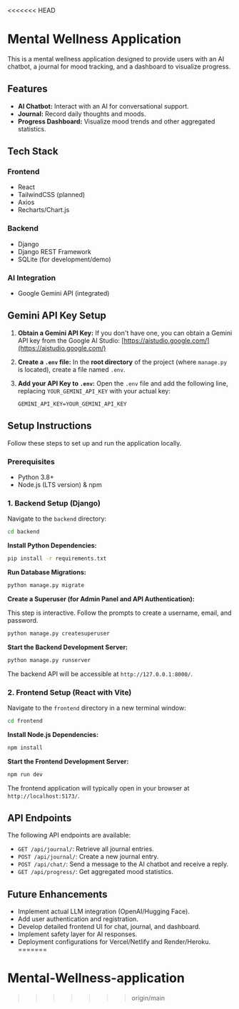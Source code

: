 <<<<<<< HEAD
# Mental Wellness Application

This is a mental wellness application designed to provide users with an AI chatbot, a journal for mood tracking, and a dashboard to visualize progress.

## Features

- **AI Chatbot:** Interact with an AI for conversational support.
- **Journal:** Record daily thoughts and moods.
- **Progress Dashboard:** Visualize mood trends and other aggregated statistics.

## Tech Stack

### Frontend
- React
- TailwindCSS (planned)
- Axios
- Recharts/Chart.js

### Backend
- Django
- Django REST Framework
- SQLite (for development/demo)

### AI Integration
- Google Gemini API (integrated)

## Gemini API Key Setup

1.  **Obtain a Gemini API Key:**
    If you don't have one, you can obtain a Gemini API key from the Google AI Studio: [https://aistudio.google.com/](https://aistudio.google.com/)

2.  **Create a `.env` file:**
    In the **root directory** of the project (where `manage.py` is located), create a file named `.env`.

3.  **Add your API Key to `.env`:**
    Open the `.env` file and add the following line, replacing `YOUR_GEMINI_API_KEY` with your actual key:

    ```
    GEMINI_API_KEY=YOUR_GEMINI_API_KEY
    ```

## Setup Instructions

Follow these steps to set up and run the application locally.

### Prerequisites

- Python 3.8+
- Node.js (LTS version) & npm

### 1. Backend Setup (Django)

Navigate to the `backend` directory:

```bash
cd backend
```

**Install Python Dependencies:**

```bash
pip install -r requirements.txt
```

**Run Database Migrations:**

```bash
python manage.py migrate
```

**Create a Superuser (for Admin Panel and API Authentication):**

This step is interactive. Follow the prompts to create a username, email, and password.

```bash
python manage.py createsuperuser
```

**Start the Backend Development Server:**

```bash
python manage.py runserver
```

The backend API will be accessible at `http://127.0.0.1:8000/`.

### 2. Frontend Setup (React with Vite)

Navigate to the `frontend` directory in a new terminal window:

```bash
cd frontend
```

**Install Node.js Dependencies:**

```bash
npm install
```

**Start the Frontend Development Server:**

```bash
npm run dev
```

The frontend application will typically open in your browser at `http://localhost:5173/`.

## API Endpoints

The following API endpoints are available:

- `GET /api/journal/`: Retrieve all journal entries.
- `POST /api/journal/`: Create a new journal entry.
- `POST /api/chat/`: Send a message to the AI chatbot and receive a reply.
- `GET /api/progress/`: Get aggregated mood statistics.

## Future Enhancements

- Implement actual LLM integration (OpenAI/Hugging Face).
- Add user authentication and registration.
- Develop detailed frontend UI for chat, journal, and dashboard.
- Implement safety layer for AI responses.
- Deployment configurations for Vercel/Netlify and Render/Heroku.
=======
# Mental-Wellness-application
>>>>>>> origin/main

